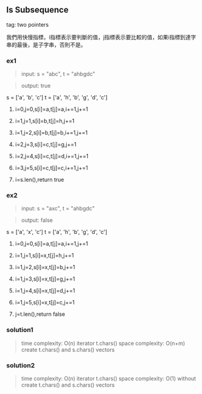 ## Is Subsequence
tag: two pointers

我們用快慢指標，i指標表示要判斷的值，j指標表示要比較的值，如果i指標到達字串的最後，是子字串，否則不是。

### ex1

> input: s = "abc", t = "ahbgdc"

> output: true

s = ['a', 'b', 'c']
t = ['a', 'h', 'b', 'g', 'd', 'c']

1. i=0,j=0,s[i]=a,t[j]=a,i+=1,j+=1

2. i=1,j=1,s[i]=b,t[j]=h,j+=1

3. i=1,j=2,s[i]=b,t[j]=b,i+=1,j+=1

4. i=2,j=3,s[i]=c,t[j]=g,j+=1

5. i=2,j=4,s[i]=c,t[j]=d,i+=1,j+=1

6. i=3,j=5,s[i]=c,t[j]=c,i+=1,j+=1

7. i=s.len(),return true

### ex2

> input: s = "axc", t = "ahbgdc"

> output: false

s = ['a', 'x', 'c']
t = ['a', 'h', 'b', 'g', 'd', 'c']

1. i=0,j=0,s[i]=a,t[j]=a,i+=1,j+=1

2. i=1,j=1,s[i]=x,t[j]=h,j+=1

3. i=1,j=2,s[i]=x,t[j]=b,j+=1

4. i=1,j=3,s[i]=x,t[j]=g,j+=1

5. i=1,j=4,s[i]=x,t[j]=d,j+=1

6. i=1,j=5,s[i]=x,t[j]=c,j+=1

7. j=t.len(),return false

### solution1
> time complexity: O(n) iterator t.chars()
> space complexity: O(n+m) create t.chars() and s.chars() vectors

### solution2
> time complexity: O(n) iterator t.chars()
> space complexity: O(1) without create t.chars() and s.chars() vectors